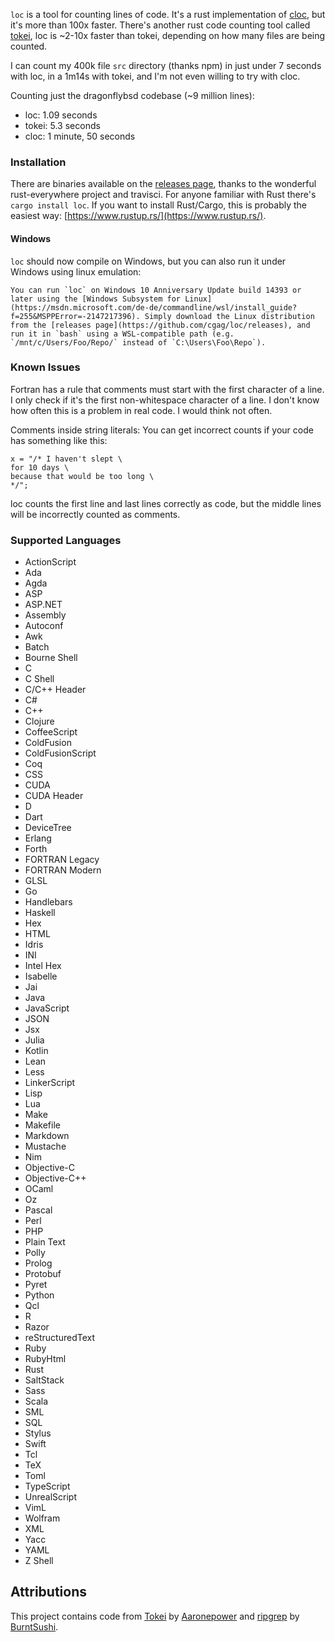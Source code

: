 `loc` is a tool for counting lines of code. It's a rust implementation of [cloc](http://cloc.sourceforge.net/), but it's more than 100x faster. There's another rust code counting tool called [tokei](https://github.com/Aaronepower/tokei), loc is ~2-10x faster than tokei, depending on how many files are being counted.

I can count my 400k file `src` directory (thanks npm) in just under 7 seconds with loc, in a 1m14s with tokei, and I'm not even willing to try with cloc.

Counting just the dragonflybsd codebase (~9 million lines):
  - loc: 1.09 seconds
  - tokei: 5.3 seconds
  - cloc: 1 minute, 50 seconds

### Installation

There are binaries available on the [releases page](https://github.com/cgag/loc/releases), thanks to the wonderful rust-everywhere project and travisci. For anyone familiar with Rust there's `cargo install loc`.
If you want to install Rust/Cargo, this is probably the easiest way: [https://www.rustup.rs/](https://www.rustup.rs/).

#### Windows

`loc` should now compile on Windows, but you can also run it under Windows using linux emulation:

```
You can run `loc` on Windows 10 Anniversary Update build 14393 or later using the [Windows Subsystem for Linux](https://msdn.microsoft.com/de-de/commandline/wsl/install_guide?f=255&MSPPError=-2147217396). Simply download the Linux distribution from the [releases page](https://github.com/cgag/loc/releases), and run it in `bash` using a WSL-compatible path (e.g. `/mnt/c/Users/Foo/Repo/` instead of `C:\Users\Foo\Repo`).
```

### Known Issues
Fortran has a rule that comments must start with the first character of a line. I only check if it's the first non-whitespace character of a line. I don't know
how often this is a problem in real code.  I would think not often.

Comments inside string literals: You can get incorrect counts if your code has something like this:

```
x = "/* I haven't slept \ 
for 10 days \
because that would be too long \
*/";
```

loc counts the first line and last lines correctly as code, but the middle
lines will be incorrectly counted as comments.

### Supported Languages

- ActionScript
- Ada
- Agda
- ASP
- ASP.NET
- Assembly
- Autoconf
- Awk
- Batch
- Bourne Shell
- C
- C Shell
- C/C++ Header
- C#
- C++
- Clojure
- CoffeeScript
- ColdFusion
- ColdFusionScript
- Coq
- CSS
- CUDA
- CUDA Header
- D
- Dart
- DeviceTree
- Erlang
- Forth
- FORTRAN Legacy
- FORTRAN Modern
- GLSL
- Go
- Handlebars
- Haskell
- Hex
- HTML
- Idris
- INI
- Intel Hex
- Isabelle
- Jai
- Java
- JavaScript
- JSON
- Jsx
- Julia
- Kotlin
- Lean
- Less
- LinkerScript
- Lisp
- Lua
- Make
- Makefile
- Markdown
- Mustache
- Nim
- Objective-C
- Objective-C++
- OCaml
- Oz
- Pascal
- Perl
- PHP
- Plain Text
- Polly
- Prolog
- Protobuf
- Pyret
- Python
- Qcl
- R
- Razor
- reStructuredText
- Ruby
- RubyHtml
- Rust
- SaltStack
- Sass
- Scala
- SML
- SQL
- Stylus
- Swift
- Tcl
- TeX
- Toml
- TypeScript
- UnrealScript
- VimL
- Wolfram
- XML
- Yacc
- YAML
- Z Shell

## Attributions

This project contains code from [Tokei](https://github.com/Aaronepower/tokei) by [Aaronepower](https://github.com/Aaronepower) and [ripgrep](https://github.com/BurntSushi/ripgrep) by [BurntSushi](https://github.com/BurntSushi).
